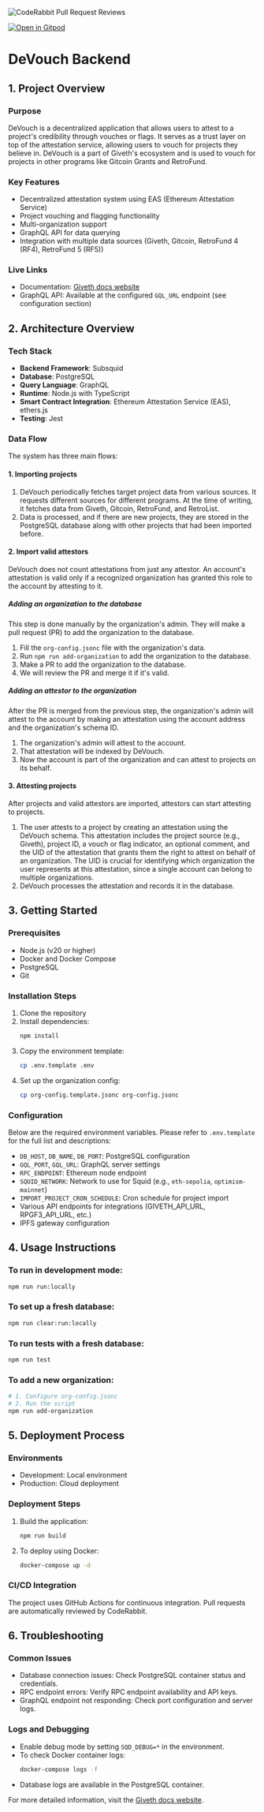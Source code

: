 ![CodeRabbit Pull Request Reviews](https://img.shields.io/coderabbit/prs/github/Giveth/DeVouch-BE?style=flat&labelColor=black&color=%23F35D23)

[![Open in Gitpod](https://gitpod.io/button/open-in-gitpod.svg)](https://gitpod.io/#https://github.com/Giveth/DeVouch-BE)

# DeVouch Backend

## 1. Project Overview

### Purpose
DeVouch is a decentralized application that allows users to attest to a project's credibility through vouches or flags. It serves as a trust layer on top of the attestation service, allowing users to vouch for projects they believe in. DeVouch is a part of Giveth's ecosystem and is used to vouch for projects in other programs like Gitcoin Grants and RetroFund.

### Key Features
- Decentralized attestation system using EAS (Ethereum Attestation Service)
- Project vouching and flagging functionality
- Multi-organization support
- GraphQL API for data querying
- Integration with multiple data sources (Giveth, Gitcoin, RetroFund 4 (RF4), RetroFund 5 (RF5))

### Live Links
- Documentation: [Giveth docs website](https://docs.giveth.io/devouch)
- GraphQL API: Available at the configured `GQL_URL` endpoint (see configuration section)

## 2. Architecture Overview

### Tech Stack
- **Backend Framework**: Subsquid
- **Database**: PostgreSQL
- **Query Language**: GraphQL
- **Runtime**: Node.js with TypeScript
- **Smart Contract Integration**: Ethereum Attestation Service (EAS), ethers.js
- **Testing**: Jest

### Data Flow
The system has three main flows:
#### 1. Importing projects
1. DeVouch periodically fetches target project data from various sources. It requests different sources for different programs. At the time of writing, it fetches data from Giveth, Gitcoin, RetroFund, and RetroList.
2. Data is processed, and if there are new projects, they are stored in the PostgreSQL database along with other projects that had been imported before.

#### 2. Import valid attestors
DeVouch does not count attestations from just any attestor. An account's attestation is valid only if a recognized organization has granted this role to the account by attesting to it.

##### **Adding an organization to the database**
This step is done manually by the organization's admin. They will make a pull request (PR) to add the organization to the database.

1. Fill the `org-config.jsonc` file with the organization's data.
2. Run `npm run add-organization` to add the organization to the database.
3. Make a PR to add the organization to the database.
4. We will review the PR and merge it if it's valid.

##### **Adding an attestor to the organization**
After the PR is merged from the previous step, the organization's admin will attest to the account by making an attestation using the account address and the organization's schema ID.
1. The organization's admin will attest to the account.
2. That attestation will be indexed by DeVouch.
3. Now the account is part of the organization and can attest to projects on its behalf.

#### 3. Attesting projects
After projects and valid attestors are imported, attestors can start attesting to projects.
1. The user attests to a project by creating an attestation using the DeVouch schema. This attestation includes the project source (e.g., Giveth), project ID, a vouch or flag indicator, an optional comment, and the UID of the attestation that grants them the right to attest on behalf of an organization. The UID is crucial for identifying which organization the user represents at this attestation, since a single account can belong to multiple organizations.
2. DeVouch processes the attestation and records it in the database.

## 3. Getting Started

### Prerequisites
- Node.js (v20 or higher)
- Docker and Docker Compose
- PostgreSQL
- Git

### Installation Steps
1. Clone the repository
2. Install dependencies:
   ```bash
   npm install
   ```
3. Copy the environment template:
   ```bash
   cp .env.template .env
   ```
4. Set up the organization config:
   ```bash
   cp org-config.template.jsonc org-config.jsonc
   ```

### Configuration
Below are the required environment variables. Please refer to `.env.template` for the full list and descriptions:
- `DB_HOST`, `DB_NAME`, `DB_PORT`: PostgreSQL configuration
- `GQL_PORT`, `GQL_URL`: GraphQL server settings
- `RPC_ENDPOINT`: Ethereum node endpoint
- `SQUID_NETWORK`: Network to use for Squid (e.g., `eth-sepolia`, `optimism-mainnet`)
- `IMPORT_PROJECT_CRON_SCHEDULE`: Cron schedule for project import
- Various API endpoints for integrations (GIVETH_API_URL, RPGF3_API_URL, etc.)
- IPFS gateway configuration

## 4. Usage Instructions

### To run in development mode:
```bash
npm run run:locally
```

### To set up a fresh database:
```bash
npm run clear:run:locally
```

### To run tests with a fresh database:
```bash
npm run test
```

### To add a new organization:
```bash
# 1. Configure org-config.jsonc
# 2. Run the script
npm run add-organization
```

## 5. Deployment Process

### Environments
- Development: Local environment
- Production: Cloud deployment

### Deployment Steps
1. Build the application:
   ```bash
   npm run build
   ```
2. To deploy using Docker:
   ```bash
   docker-compose up -d
   ```

### CI/CD Integration
The project uses GitHub Actions for continuous integration. Pull requests are automatically reviewed by CodeRabbit.

## 6. Troubleshooting

### Common Issues
- Database connection issues: Check PostgreSQL container status and credentials.
- RPC endpoint errors: Verify RPC endpoint availability and API keys.
- GraphQL endpoint not responding: Check port configuration and server logs.

### Logs and Debugging
- Enable debug mode by setting `SQD_DEBUG=*` in the environment.
- To check Docker container logs:
  ```bash
  docker-compose logs -f
  ```
- Database logs are available in the PostgreSQL container.

For more detailed information, visit the [Giveth docs website](https://docs.giveth.io/devouch).
